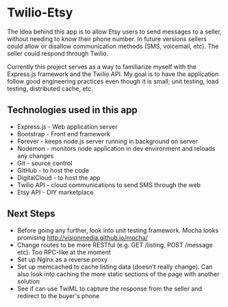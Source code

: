 # Twilio-Etsy

The idea behind this app is to allow Etsy users to send messages to a seller, without needing to know their phone number. In future versions sellers could allow or disallow communication methods (SMS, voicemail, etc). The seller could respond through Twilio.

Currently this project serves as a way to familiarize myself with the Express.js framework and the Twilio API. My goal is to have the application follow good engineering practices even though it is small; unit testing, load testing, distributed cache, etc.

## Technologies used in this app

* Express.js - Web application server
* Bootstrap - Front end framework
* Forever - keeps node.js server running in background on server
* Nodemon - monitors node application in dev environment and reloads any changes
* Git - source control
* GitHub - to host the code
* DigitalCloud - to host the app
* Twilio API - cloud communications to send SMS through the web
* Etsy API - DIY marketplace


## Next Steps

* Before going any further, look into unit testing framework. Mocha looks promising http://visionmedia.github.io/mocha/
* Change routes to be more RESTful (e.g. GET /listing, POST /message etc). Too RPC-like at the moment
* Set up Nginx as a reverse proxy
* Set up memcached to cache listing data (doesn't really change). Can also look into caching the more static sections of the page with another solution
* See if can use TwiML to capture the response from the seller and redirect to the buyer's phone
